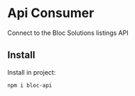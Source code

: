 # Api Consumer

Connect to the Bloc Solutions listings API

## Install

Install in project:

```bash
npm i bloc-api
```
